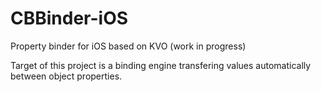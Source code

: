 # CBBinder-iOS
Property binder for iOS based on KVO (work in progress)

Target of this project is a binding engine transfering values automatically between object properties.

